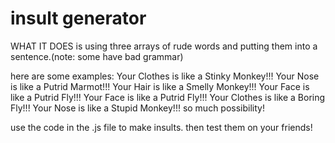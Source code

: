 # insult generator

WHAT IT DOES is using three arrays of rude words and putting them into a sentence.(note: some have bad grammar)  

here are some examples: Your Clothes is like a Stinky Monkey!!! Your Nose is like a Putrid Marmot!!! Your Hair is like a Smelly Monkey!!! Your Face is like a Putrid Fly!!! Your Face is like a Putrid Fly!!! Your Clothes is like a Boring Fly!!! Your Nose is like a Stupid Monkey!!! so much possibility!

use the code in the .js file to make insults. then test them on your friends!
